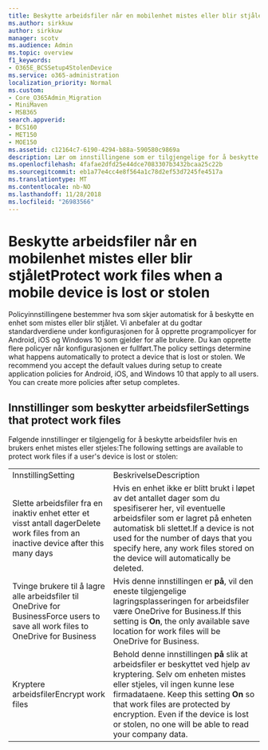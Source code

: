 ```yaml
---
title: Beskytte arbeidsfiler når en mobilenhet mistes eller blir stjålet
ms.author: sirkkuw
author: sirkkuw
manager: scotv
ms.audience: Admin
ms.topic: overview
f1_keywords:
- O365E_BCSSetup4StolenDevice
ms.service: o365-administration
localization_priority: Normal
ms.custom:
- Core_O365Admin_Migration
- MiniMaven
- MSB365
search.appverid:
- BCS160
- MET150
- MOE150
ms.assetid: c12164c7-6190-4294-b88a-590580c9869a
description: Lær om innstillingene som er tilgjengelige for å beskytte filene arbeid hvis en bruker enheten mistes eller stjeles.
ms.openlocfilehash: 4fafae2dfd25e44dce7083307b3432bcaa25c22b
ms.sourcegitcommit: eb1a77e4cc4e8f564a1c78d2ef53d7245fe4517a
ms.translationtype: MT
ms.contentlocale: nb-NO
ms.lasthandoff: 11/28/2018
ms.locfileid: "26983566"
---
```

# <a name="protect-work-files-when-a-mobile-device-is-lost-or-stolen"></a><span data-ttu-id="ae6ff-103">Beskytte arbeidsfiler når en mobilenhet mistes eller blir stjålet</span><span class="sxs-lookup"><span data-stu-id="ae6ff-103">Protect work files when a mobile device is lost or stolen</span></span>

<span data-ttu-id="ae6ff-p101">Policyinnstillingene bestemmer hva som skjer automatisk for å beskytte en enhet som mistes eller blir stjålet. Vi anbefaler at du godtar standardverdiene under konfigurasjonen for å opprette programpolicyer for Android, iOS og Windows 10 som gjelder for alle brukere. Du kan opprette flere policyer når konfigurasjonen er fullført.</span><span class="sxs-lookup"><span data-stu-id="ae6ff-p101">The policy settings determine what happens automatically to protect a device that is lost or stolen. We recommend you accept the default values during setup to create application policies for Android, iOS, and Windows 10 that apply to all users. You can create more policies after setup completes.</span></span>
  
## <a name="settings-that-protect-work-files"></a><span data-ttu-id="ae6ff-107">Innstillinger som beskytter arbeidsfiler</span><span class="sxs-lookup"><span data-stu-id="ae6ff-107">Settings that protect work files</span></span>

<span data-ttu-id="ae6ff-108">Følgende innstillinger er tilgjengelig for å beskytte arbeidsfiler hvis en brukers enhet mistes eller stjeles:</span><span class="sxs-lookup"><span data-stu-id="ae6ff-108">The following settings are available to protect work files if a user's device is lost or stolen:</span></span>
  
|||
|:-----|:-----|
|<span data-ttu-id="ae6ff-109">Innstilling</span><span class="sxs-lookup"><span data-stu-id="ae6ff-109">Setting</span></span>  <br/> |<span data-ttu-id="ae6ff-110">Beskrivelse</span><span class="sxs-lookup"><span data-stu-id="ae6ff-110">Description</span></span>  <br/> |
|<span data-ttu-id="ae6ff-111">Slette arbeidsfiler fra en inaktiv enhet etter et visst antall dager</span><span class="sxs-lookup"><span data-stu-id="ae6ff-111">Delete work files from an inactive device after this many days</span></span>  <br/> |<span data-ttu-id="ae6ff-112">Hvis en enhet ikke er blitt brukt i løpet av det antallet dager som du spesifiserer her, vil eventuelle arbeidsfiler som er lagret på enheten automatisk bli slettet.</span><span class="sxs-lookup"><span data-stu-id="ae6ff-112">If a device is not used for the number of days that you specify here, any work files stored on the device will automatically be deleted.</span></span>  <br/> |
|<span data-ttu-id="ae6ff-113">Tvinge brukere til å lagre alle arbeidsfiler til OneDrive for Business</span><span class="sxs-lookup"><span data-stu-id="ae6ff-113">Force users to save all work files to OneDrive for Business</span></span>  <br/> |<span data-ttu-id="ae6ff-114">Hvis denne innstillingen er **på**, vil den eneste tilgjengelige lagringsplasseringen for arbeidsfiler være OneDrive for Business.</span><span class="sxs-lookup"><span data-stu-id="ae6ff-114">If this setting is **On**, the only available save location for work files will be OneDrive for Business.</span></span>  <br/> |
|<span data-ttu-id="ae6ff-115">Kryptere arbeidsfiler</span><span class="sxs-lookup"><span data-stu-id="ae6ff-115">Encrypt work files</span></span>  <br/> |<span data-ttu-id="ae6ff-p102">Behold denne innstillingen **på** slik at arbeidsfiler er beskyttet ved hjelp av kryptering. Selv om enheten mistes eller stjeles, vil ingen kunne lese firmadataene.  </span><span class="sxs-lookup"><span data-stu-id="ae6ff-p102">Keep this setting **On** so that work files are protected by encryption. Even if the device is lost or stolen, no one will be able to read your company data.  </span></span><br/> |
   

